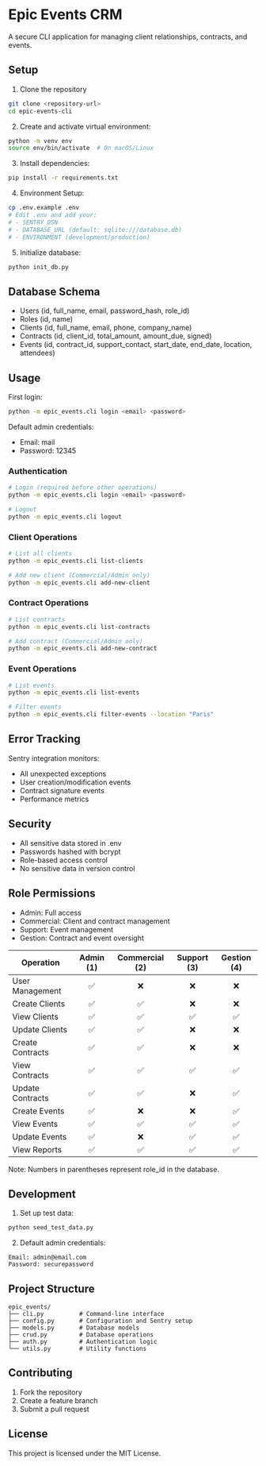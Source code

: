 # Epic Events CRM

A secure CLI application for managing client relationships, contracts, and events.

## Setup

1. Clone the repository
```bash
git clone <repository-url>
cd epic-events-cli
```

2. Create and activate virtual environment:
```bash
python -m venv env
source env/bin/activate  # On macOS/Linux
```

3. Install dependencies:
```bash
pip install -r requirements.txt
```

4. Environment Setup:
```bash
cp .env.example .env
# Edit .env and add your:
# - SENTRY_DSN
# - DATABASE_URL (default: sqlite:///database.db)
# - ENVIRONMENT (development/production)
```

5. Initialize database:
```bash
python init_db.py
```

## Database Schema

- Users (id, full_name, email, password_hash, role_id)
- Roles (id, name)
- Clients (id, full_name, email, phone, company_name)
- Contracts (id, client_id, total_amount, amount_due, signed)
- Events (id, contract_id, support_contact, start_date, end_date, location, attendees)

## Usage

First login:
```bash
python -m epic_events.cli login <email> <password>
```

Default admin credentials:
- Email: mail
- Password: 12345

### Authentication
```bash
# Login (required before other operations)
python -m epic_events.cli login <email> <password>

# Logout
python -m epic_events.cli logout
```

### Client Operations
```bash
# List all clients
python -m epic_events.cli list-clients

# Add new client (Commercial/Admin only)
python -m epic_events.cli add-new-client
```

### Contract Operations
```bash
# List contracts
python -m epic_events.cli list-contracts

# Add contract (Commercial/Admin only)
python -m epic_events.cli add-new-contract
```

### Event Operations
```bash
# List events
python -m epic_events.cli list-events

# Filter events
python -m epic_events.cli filter-events --location "Paris"
```

## Error Tracking

Sentry integration monitors:
- All unexpected exceptions
- User creation/modification events
- Contract signature events
- Performance metrics

## Security

- All sensitive data stored in .env
- Passwords hashed with bcrypt
- Role-based access control
- No sensitive data in version control

## Role Permissions
- Admin: Full access
- Commercial: Client and contract management
- Support: Event management
- Gestion: Contract and event oversight

| Operation              | Admin (1) | Commercial (2)| Support (3) | Gestion (4) |
|------------------------|:---------:|:-------------:|:-----------:|:-----------:|
| User Management        |     ✅    |       ❌       |     ❌      |     ❌      |
| Create Clients         |     ✅    |       ✅       |     ❌      |     ❌      |
| View Clients           |     ✅    |       ✅       |     ✅      |     ✅      |
| Update Clients         |     ✅    |       ✅       |     ❌      |     ❌      |
| Create Contracts       |     ✅    |       ✅       |     ❌      |     ❌      |
| View Contracts         |     ✅    |       ✅       |     ✅      |     ✅      |
| Update Contracts       |     ✅    |       ✅       |     ❌      |     ✅      |
| Create Events          |     ✅    |       ❌       |     ❌      |     ✅      |
| View Events            |     ✅    |       ✅       |     ✅      |     ✅      |
| Update Events          |     ✅    |       ❌       |     ✅      |     ✅      |
| View Reports           |     ✅    |       ✅       |     ✅      |     ✅      |

Note: Numbers in parentheses represent role_id in the database.

## Development

1. Set up test data:
```bash
python seed_test_data.py
```

2. Default admin credentials:
```
Email: admin@email.com
Password: securepassword
```

## Project Structure

```
epic_events/
├── cli.py          # Command-line interface
├── config.py       # Configuration and Sentry setup
├── models.py       # Database models
├── crud.py         # Database operations
├── auth.py         # Authentication logic
└── utils.py        # Utility functions
```

## Contributing

1. Fork the repository
2. Create a feature branch
3. Submit a pull request

## License

This project is licensed under the MIT License.